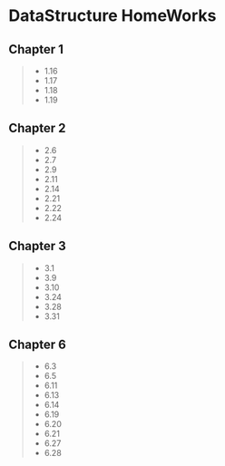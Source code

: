 # DataStructure HomeWorks

## Chapter 1
> * 1.16
> * 1.17
> * 1.18
> * 1.19

## Chapter 2
> * 2.6
> * 2.7
> * 2.9
> * 2.11
> * 2.14
> * 2.21
> * 2.22
> * 2.24

## Chapter 3
> * 3.1
> * 3.9
> * 3.10
> * 3.24
> * 3.28
> * 3.31

## Chapter 6
> * 6.3
> * 6.5
> * 6.11
> * 6.13
> * 6.14
> * 6.19
> * 6.20
> * 6.21
> * 6.27
> * 6.28